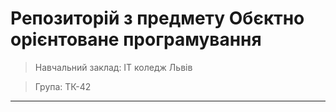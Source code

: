# Репозиторій з предмету Обєктно орієнтоване програмування
> Навчальний заклад: ІТ коледж Львів

> Група: ТК-42
---
